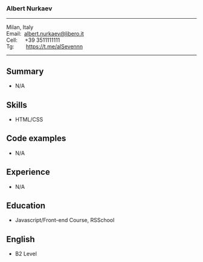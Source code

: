 ### Albert Nurkaev  

---
Milan, Italy  
Email:&nbsp;&nbsp;albert.nurkaev@libero.it  
Cell:&nbsp;&nbsp;&nbsp;&nbsp;&nbsp;+39 3511111111  
Tg:&nbsp;&nbsp;&nbsp;&nbsp;&nbsp;&nbsp;&nbsp;&nbsp;https://t.me/alSevennn  

---

## Summary
* N/A

## Skills
* HTML/CSS

## Code examples  
* N/A

## Experience  
* N/A

## Education  
* Javascript/Front-end Course, RSSchool

## English  
* B2 Level

